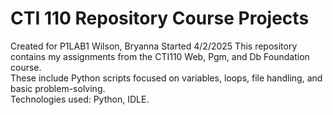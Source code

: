 # CTI 110 Repository Course Projects
Created for P1LAB1
Wilson, Bryanna
Started 4/2/2025
This repository contains my assignments from the CTI110 Web, Pgm, and Db Foundation course.  
These include Python scripts focused on variables, loops, file handling, and basic problem-solving.  
Technologies used: Python, IDLE.
